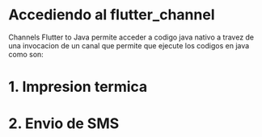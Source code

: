 # Accediendo al flutter_channel
 
 Channels Flutter to Java permite acceder a codigo java nativo
 a travez de una invocacion de un canal que permite que ejecute
 los codigos en java como son:
 
 # 1. Impresion termica
 # 2. Envio de SMS
